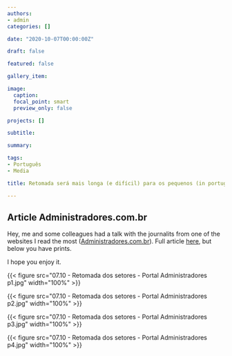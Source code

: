 ```yaml
---
authors:
- admin
categories: []

date: "2020-10-07T00:00:00Z"

draft: false

featured: false

gallery_item:

image:
  caption: 
  focal_point: smart
  preview_only: false

projects: []

subtitle: 

summary: 

tags: 
- Português
- Media

title: Retomada será mais longa (e difícil) para os pequenos (in portuguese)

---
```



##  Article Administradores.com.br

Hey, me and some colleagues had a talk with the journalits from one of the websites I read the most ([Administradores.com.br](Administradores.com.br)). Full article [here](https://administradores.com.br/noticias/retomada-será-mais-longa-e-difícil-para-os-pequenos), but below you have prints. 

I hope you enjoy it.



{{< figure src="07.10 - Retomada dos setores - Portal Administradores p1.jpg" width="100%" >}}

{{< figure src="07.10 - Retomada dos setores - Portal Administradores p2.jpg" width="100%" >}}

{{< figure src="07.10 - Retomada dos setores - Portal Administradores p3.jpg" width="100%" >}}

{{< figure src="07.10 - Retomada dos setores - Portal Administradores p4.jpg" width="100%" >}}
